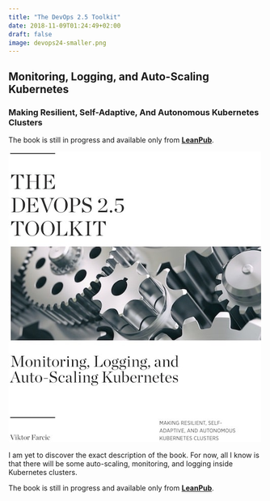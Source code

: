 ```yaml
---
title: "The DevOps 2.5 Toolkit"
date: 2018-11-09T01:24:49+02:00
draft: false
image: devops24-smaller.png
---
```


## Monitoring, Logging, and Auto-Scaling Kubernetes

### Making Resilient, Self-Adaptive, And Autonomous Kubernetes Clusters

The book is still in progress and available only from **[LeanPub](https://leanpub.com/the-devops-2-5-toolkit)**.

![](/img/devops25-smaller.jpg#floatright")

I am yet to discover the exact description of the book. For now, all I know is that there will be some auto-scaling, monitoring, and logging inside Kubernetes clusters.

The book is still in progress and available only from **[LeanPub](https://leanpub.com/the-devops-2-5-toolkit)**.
